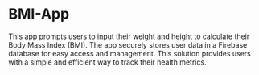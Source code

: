 # BMI-App
This app prompts users to input their weight and height to calculate their Body Mass Index (BMI). The app securely stores user data in a Firebase database for easy access and management. This solution provides users with a simple and efficient way to track their health metrics.
